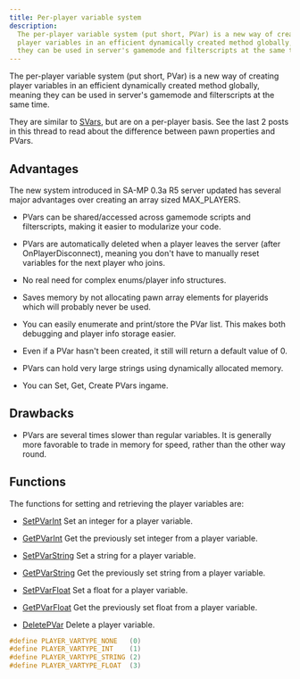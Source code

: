 ```yaml
---
title: Per-player variable system
description:
  The per-player variable system (put short, PVar) is a new way of creating
  player variables in an efficient dynamically created method globally, meaning
  they can be used in server's gamemode and filterscripts at the same time.
---
```


The per-player variable system (put short, PVar) is a new way of creating player
variables in an efficient dynamically created method globally, meaning they can
be used in server's gamemode and filterscripts at the same time.

They are similar to [SVars](servervariablesystem), but are on a per-player
basis. See the last 2 posts in this thread to read about the difference between
pawn properties and PVars.

## Advantages

The new system introduced in SA-MP 0.3a R5 server updated has several major
advantages over creating an array sized MAX_PLAYERS.

- PVars can be shared/accessed across gamemode scripts and filterscripts, making
  it easier to modularize your code.

- PVars are automatically deleted when a player leaves the server (after
  OnPlayerDisconnect), meaning you don't have to manually reset variables for
  the next player who joins.

- No real need for complex enums/player info structures.

- Saves memory by not allocating pawn array elements for playerids which will
  probably never be used.

- You can easily enumerate and print/store the PVar list. This makes both
  debugging and player info storage easier.

- Even if a PVar hasn't been created, it still will return a default value of 0.

- PVars can hold very large strings using dynamically allocated memory.

- You can Set, Get, Create PVars ingame.

## Drawbacks

- PVars are several times slower than regular variables. It is generally more
  favorable to trade in memory for speed, rather than the other way round.

## Functions

The functions for setting and retrieving the player variables are:

- [SetPVarInt](../scripting/functions/SetPVarInt) Set an integer for a player
  variable.

- [GetPVarInt](../scripting/functions/GetPVarInt) Get the previously set integer
  from a player variable.

- [SetPVarString](../scripting/functions/SetPVarString) Set a string for a
  player variable.

- [GetPVarString](../scripting/functions/GetPVarString) Get the previously set
  string from a player variable.

- [SetPVarFloat](../scripting/functions/SetPVarFloat) Set a float for a player
  variable.

- [GetPVarFloat](../scripting/functions/GetPVarFloat) Get the previously set
  float from a player variable.

- [DeletePVar](../scripting/functions/GetPVarFloat) Delete a player variable.

```c
#define PLAYER_VARTYPE_NONE   (0)
#define PLAYER_VARTYPE_INT    (1)
#define PLAYER_VARTYPE_STRING (2)
#define PLAYER_VARTYPE_FLOAT  (3)
```
